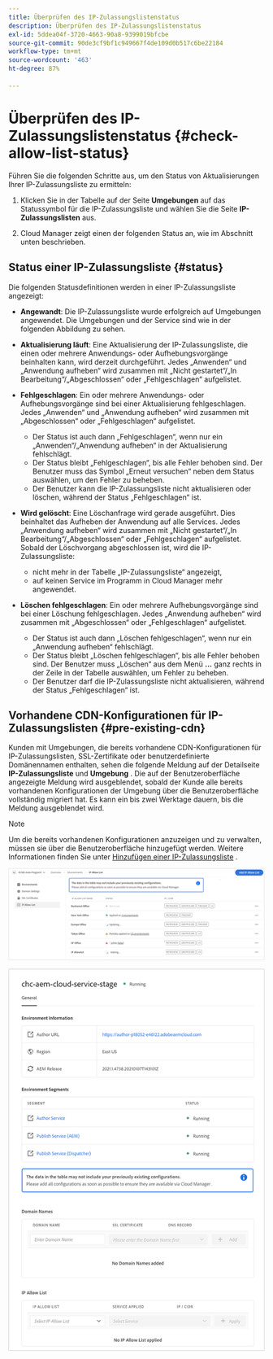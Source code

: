 ```yaml
---
title: Überprüfen des IP-Zulassungslistenstatus
description: Überprüfen des IP-Zulassungslistenstatus
exl-id: 5ddea04f-3720-4663-90a8-9399019bfcbe
source-git-commit: 90de3cf9bf1c949667f4de109d0b517c6be22184
workflow-type: tm+mt
source-wordcount: '463'
ht-degree: 87%

---
```


# Überprüfen des IP-Zulassungslistenstatus {#check-allow-list-status}

Führen Sie die folgenden Schritte aus, um den Status von Aktualisierungen Ihrer IP-Zulassungsliste zu ermitteln:

1. Klicken Sie in der Tabelle auf der Seite **Umgebungen** auf das Statussymbol für die IP-Zulassungsliste und wählen Sie die Seite **IP-Zulassungslisten** aus.

1. Cloud Manager zeigt einen der folgenden Status an, wie im Abschnitt unten beschrieben.

## Status einer IP-Zulassungsliste {#status}

Die folgenden Statusdefinitionen werden in einer IP-Zulassungsliste angezeigt:

* **Angewandt**: Die IP-Zulassungsliste wurde erfolgreich auf Umgebungen angewendet.  Die Umgebungen und der Service sind wie in der folgenden Abbildung zu sehen.

* **Aktualisierung läuft**: Eine Aktualisierung der IP-Zulassungsliste, die einen oder mehrere Anwendungs- oder Aufhebungsvorgänge beinhalten kann, wird derzeit durchgeführt. Jedes „Anwenden“ und „Anwendung aufheben“ wird zusammen mit „Nicht gestartet“/„In Bearbeitung“/„Abgeschlossen“ oder „Fehlgeschlagen“ aufgelistet.

* **Fehlgeschlagen**: Ein oder mehrere Anwendungs- oder Aufhebungsvorgänge sind bei einer Aktualisierung fehlgeschlagen. Jedes „Anwenden“ und „Anwendung aufheben“ wird zusammen mit „Abgeschlossen“ oder „Fehlgeschlagen“ aufgelistet.
   * Der Status ist auch dann „Fehlgeschlagen“, wenn nur ein „Anwenden“/„Anwendung aufheben“ in der Aktualisierung fehlschlägt.
   * Der Status bleibt „Fehlgeschlagen“, bis alle Fehler behoben sind. Der Benutzer muss das Symbol „Erneut versuchen“ neben dem Status auswählen, um den Fehler zu beheben.
   * Der Benutzer kann die IP-Zulassungsliste nicht aktualisieren oder löschen, während der Status „Fehlgeschlagen“ ist.

* **Wird gelöscht**: Eine Löschanfrage wird gerade ausgeführt. Dies beinhaltet das Aufheben der Anwendung auf alle Services. Jedes „Anwendung aufheben“ wird zusammen mit „Nicht gestartet“/„In Bearbeitung“/„Abgeschlossen“ oder „Fehlgeschlagen“ aufgelistet.
Sobald der Löschvorgang abgeschlossen ist, wird die IP-Zulassungsliste:
   * nicht mehr in der Tabelle „IP-Zulassungsliste“ angezeigt,
   * auf keinen Service im Programm in Cloud Manager mehr angewendet.

* **Löschen fehlgeschlagen**: Ein oder mehrere Aufhebungsvorgänge sind bei einer Löschung fehlgeschlagen. Jedes „Anwendung aufheben“ wird zusammen mit „Abgeschlossen“ oder „Fehlgeschlagen“ aufgelistet.

   * Der Status ist auch dann „Löschen fehlgeschlagen“, wenn nur ein „Anwendung aufheben“ fehlschlägt.
   * Der Status bleibt „Löschen fehlgeschlagen“, bis alle Fehler behoben sind. Der Benutzer muss „Löschen“ aus dem Menü **...** ganz rechts in der Zeile in der Tabelle auswählen, um Fehler zu beheben.
   * Der Benutzer darf die IP-Zulassungsliste nicht aktualisieren, während der Status „Fehlgeschlagen“ ist.

## Vorhandene CDN-Konfigurationen für IP-Zulassungslisten {#pre-existing-cdn}

Kunden mit Umgebungen, die bereits vorhandene CDN-Konfigurationen für IP-Zulassungslisten, SSL-Zertifikate oder benutzerdefinierte Domänennamen enthalten, sehen die folgende Meldung auf der Detailseite **IP-Zulassungsliste** und **Umgebung** . Die auf der Benutzeroberfläche angezeigte Meldung wird ausgeblendet, sobald der Kunde alle bereits vorhandenen Konfigurationen der Umgebung über die Benutzeroberfläche vollständig migriert hat. Es kann ein bis zwei Werktage dauern, bis die Meldung ausgeblendet wird.

>[!NOTE]
>Um die bereits vorhandenen Konfigurationen anzuzeigen und zu verwalten, müssen sie über die Benutzeroberfläche hinzugefügt werden. Weitere Informationen finden Sie unter [Hinzufügen einer IP-Zulassungsliste](/help/implementing/cloud-manager/ip-allow-lists/add-ip-allow-lists.md) .

![](/help/implementing/cloud-manager/assets/ip-allow-list-message1.png)

![](/help/implementing/cloud-manager/assets/ip-allow-list-message2.png)
